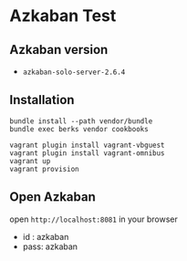 # Azkaban Test

## Azkaban version

- `azkaban-solo-server-2.6.4`

## Installation

```
bundle install --path vendor/bundle
bundle exec berks vendor cookbooks
```

```
vagrant plugin install vagrant-vbguest
vagrant plugin install vagrant-omnibus
vagrant up
vagrant provision
```

## Open Azkaban

open `http://localhost:8081` in your browser

- id : azkaban
- pass: azkaban



